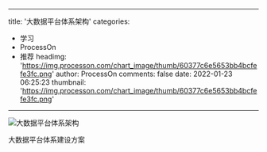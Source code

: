 
---
title: '大数据平台体系架构'
categories: 
 - 学习
 - ProcessOn
 - 推荐
headimg: 'https://img.processon.com/chart_image/thumb/60377c6e5653bb4bcfefe3fc.png'
author: ProcessOn
comments: false
date: 2022-01-23 06:25:23
thumbnail: 'https://img.processon.com/chart_image/thumb/60377c6e5653bb4bcfefe3fc.png'
---

<div>   
<img class="thumb" alt="大数据平台体系架构" src="https://img.processon.com/chart_image/thumb/60377c6e5653bb4bcfefe3fc.png" referrerpolicy="no-referrer">
<p>大数据平台体系建设方案</p>  
</div>
            